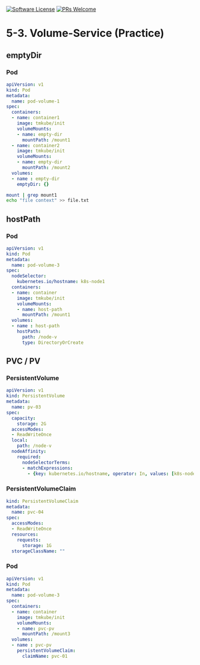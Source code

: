 [![Software License](https://img.shields.io/badge/license-MIT-brightgreen.svg?style=flat-square)](LICENSE)
[![PRs Welcome](https://img.shields.io/badge/PRs-welcome-brightgreen.svg?style=flat-square)](http://makeapullrequest.com)

# 5-3. Volume-Service (Practice)

## emptyDir

### Pod
```yaml
apiVersion: v1
kind: Pod
metadata:
  name: pod-volume-1
spec:
  containers:
  - name: container1
    image: tmkube/init
    volumeMounts:
    - name: empty-dir
      mountPath: /mount1
  - name: container2
    image: tmkube/init
    volumeMounts:
    - name: empty-dir
      mountPath: /mount2
  volumes:
  - name : empty-dir
    emptyDir: {}
```

```sh
mount | grep mount1
echo "file context" >> file.txt
```



## hostPath

### Pod
```yaml
apiVersion: v1
kind: Pod
metadata:
  name: pod-volume-3
spec:
  nodeSelector:
    kubernetes.io/hostname: k8s-node1
  containers:
  - name: container
    image: tmkube/init
    volumeMounts:
    - name: host-path
      mountPath: /mount1
  volumes:
  - name : host-path
    hostPath:
      path: /node-v
      type: DirectoryOrCreate
```



## PVC / PV

### PersistentVolume
```yaml
apiVersion: v1
kind: PersistentVolume
metadata:
  name: pv-03
spec:
  capacity:
    storage: 2G
  accessModes:
  - ReadWriteOnce
  local:
    path: /node-v
  nodeAffinity:
    required:
      nodeSelectorTerms:
      - matchExpressions:
        - {key: kubernetes.io/hostname, operator: In, values: [k8s-node1]}
```

### PersistentVolumeClaim
```yaml
kind: PersistentVolumeClaim
metadata:
  name: pvc-04
spec:
  accessModes:
  - ReadWriteOnce
  resources:
    requests:
      storage: 1G
  storageClassName: ""
```

### Pod
```yaml
apiVersion: v1
kind: Pod
metadata:
  name: pod-volume-3
spec:
  containers:
  - name: container
    image: tmkube/init
    volumeMounts:
    - name: pvc-pv
      mountPath: /mount3
  volumes:
  - name : pvc-pv
    persistentVolumeClaim:
      claimName: pvc-01
```

